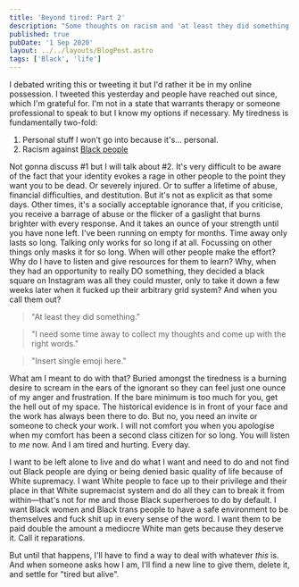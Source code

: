 ```yaml
---
title: 'Beyond tired: Part 2'
description: "Some thoughts on racism and 'at least they did something'."
published: true
pubDate: '1 Sep 2020'
layout: ../../layouts/BlogPost.astro
tags: ['Black', 'life']
---
```


I debated writing this or tweeting it but I'd rather it be in my online possession. I tweeted this yesterday and people have reached out since, which I'm grateful for. I'm not in a state that warrants therapy or someone professional to speak to but I know my options if necessary. My tiredness is fundamentally two-fold:

1. Personal stuff I won't go into because it's... personal.
2. Racism against [Black people](/jardim/black/)

Not gonna discuss #1 but I will talk about #2. It's very difficult to be aware of the fact that your identity evokes a rage in other people to the point they want you to be dead. Or severely injured. Or to suffer a lifetime of abuse, financial difficulties, and destitution. But it's not as explicit as that some days. Other times, it's a socially acceptable ignorance that, if you criticise, you receive a barrage of abuse or the flicker of a gaslight that burns brighter with every response. And it takes an ounce of your strength until you have none left. I've been running on empty for months. Time away only lasts so long. Talking only works for so long if at all. Focussing on other things only masks it for so long. When will other people make the effort? Why do I have to listen and give resources for them to learn? Why, when they had an opportunity to really DO something, they decided a black square on Instagram was all they could muster, only to take it down a few weeks later when it fucked up their arbitrary grid system? And when you call them out?

>"At least they did something."

>"I need some time away to collect my thoughts and come up with the right words."

>"Insert single emoji here."

What am I meant to do with that? Buried amongst the tiredness is a burning desire to scream in the ears of the ignorant so they can feel just one ounce of my anger and frustration. If the bare minimum is too much for you, get the hell out of my space. The historical evidence is in front of your face and the work has always been there to do. But no, you need an invite or someone to check your work. I will not comfort you when you apologise when my comfort has been a second class citizen for so long. You will listen to *me* now. And I am tired and hurting. Every day.

I want to be left alone to live and do what I want and need to do and not find out Black people are dying or being denied basic quality of life because of White supremacy. I want White people to face up to their privilege and their place in that White supremacist system and do all they can to break it from within&mdash;that's not for me and those Black superheroes to do by default. I want Black women and Black trans people to have a safe environment to be themselves and fuck shit up in every sense of the word. I want them to be paid double the amount a mediocre White man gets because they deserve it. Call it reparations.

But until that happens, I'll have to find a way to deal with whatever *this* is. And when someone asks how I am, I'll find a new line to give them, delete it, and settle for "tired but alive".